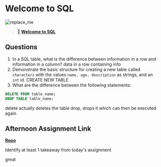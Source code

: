 # Welcome to SQL

![replace_me](https://codeworks.blob.core.windows.net/public/assets/img/illustrations/placeholder.svg)

> **📖 [Welcome to SQL](https://codeworksacademy.com/fs-student-guide/resources/wk11/01-MySQL-GettingStarted)**

## Questions

1. In a SQL table, what is the difference between information in a row and information in a column?
data in a row containing info
2. Demonstrate the basic structure for creating a new table called `characters` with the values `name, age, description` as strings, and an `int` id.
CREATE NEW TABLE
3. What are the difference between the following statements: 
```sql
DELETE FROM table_name;
DROP TABLE table_name;
```
delete actually deletes the table
drop, drops it which can then be executed again
## Afternoon Assignment Link

**[Repo](https://github.com/juliopleon/<ASSIGNMENT_REPO>)**

Identify at least 1 takeaway from today's assignment

great